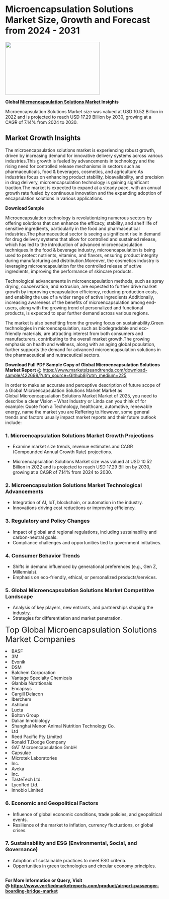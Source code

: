 <H1>Microencapsulation Solutions Market Size, Growth and Forecast from 2024 - 2031</H1><img class="aligncenter size-medium wp-image-584254" src="https://thirdeyenews.in/wp-content/uploads/2024/09/Global-Market-Research-300x168.jpeg" alt="" width="300" height="168" /><p><strong>Global&nbsp;<a href="https://www.marketsizeandtrends.com/download-sample/422698/?utm_source=Github8j?utm_medium=225">Microencapsulation Solutions Market</a> Insights</strong></p><p>Microencapsulation Solutions Market size was valued at USD 10.52 Billion in 2022 and is projected to reach USD 17.29 Billion by 2030, growing at a CAGR of 7.14% from 2024 to 2030.</p><p><h2>Market Growth Insights</h2> <p>The microencapsulation solutions market is experiencing robust growth, driven by increasing demand for innovative delivery systems across various industries.This growth is fueled by advancements in technology and the rising need for controlled release mechanisms in sectors such as pharmaceuticals, food & beverages, cosmetics, and agriculture.As industries focus on enhancing product stability, bioavailability, and precision in drug delivery, microencapsulation technology is gaining significant traction.The market is expected to expand at a steady pace, with an annual growth rate fueled by continuous innovation and the expanding adoption of encapsulation solutions in various applications.</p> <p><strong>Download Sample</strong></p> <p>Microencapsulation technology is revolutionizing numerous sectors by offering solutions that can enhance the efficacy, stability, and shelf life of sensitive ingredients, particularly in the food and pharmaceutical industries.The pharmaceutical sector is seeing a significant rise in demand for drug delivery systems that allow for controlled and sustained release, which has led to the introduction of advanced microencapsulation techniques.In the food & beverage industry, microencapsulation is being used to protect nutrients, vitamins, and flavors, ensuring product integrity during manufacturing and distribution.Moreover, the cosmetics industry is leveraging microencapsulation for the controlled release of active ingredients, improving the performance of skincare products.</p> <p>Technological advancements in microencapsulation methods, such as spray drying, coacervation, and extrusion, are expected to further drive market growth by improving encapsulation efficiency, reducing production costs, and enabling the use of a wider range of active ingredients.Additionally, increasing awareness of the benefits of microencapsulation among end-users, along with the growing trend of personalized and functional products, is expected to spur further demand across various regions.</p> <p>The market is also benefiting from the growing focus on sustainability.Green technologies in microencapsulation, such as biodegradable and eco-friendly materials, are attracting interest from both consumers and manufacturers, contributing to the overall market growth.The growing emphasis on health and wellness, along with an aging global population, further supports the demand for advanced microencapsulation solutions in the pharmaceutical and nutraceutical sectors.</p> <p><span class=""><strong>Download Full PDF Sample Copy of Global Microencapsulation Solutions Market Report</strong> @ <a href="https://www.marketsizeandtrends.com/download-sample/422698/?utm_source=Github8j?utm_medium=225" target="_blank">https://www.marketsizeandtrends.com/download-sample/422698/?utm_source=Github8j?utm_medium=225</a></span></p><p>In order to make an accurate and perceptive description of future scope of a Global&nbsp;Microencapsulation Solutions Market Market as Global&nbsp;Microencapsulation Solutions Market Market of 2025, you need to describe a clear Vision &ndash; What Industry or Linda can you think of for example: Quote from a Technology, healthcare, automotive, renewable energy, name the market you are Reffering to.However, some general trends and factors usually impact market reports and their future outlook include:</p><h3>1.&nbsp;<strong>Microencapsulation Solutions Market Growth Projections</strong></h3><ul><li>Examine market size trends, revenue estimates and CAGR (Compounded Annual Growth Rate) projections.</li><li><p>Microencapsulation Solutions Market size was valued at USD 10.52 Billion in 2022 and is projected to reach USD 17.29 Billion by 2030, growing at a CAGR of 7.14% from 2024 to 2030.</p></li></ul><h3>2.&nbsp;<strong>Microencapsulation Solutions Market Technological Advancements</strong></h3><ul><li>Integration of AI, IoT, blockchain, or automation in the industry.</li><li>Innovations driving cost reductions or improving efficiency.</li></ul><h3>3.&nbsp;<strong>Regulatory and Policy Changes</strong></h3><ul><li>Impact of global and regional regulations, including sustainability and carbon-neutral goals.</li><li>Compliance challenges and opportunities tied to government initiatives.</li></ul><h3>4.&nbsp;<strong>Consumer Behavior Trends</strong></h3><ul><li>Shifts in demand influenced by generational preferences (e.g., Gen Z, Millennials).</li><li>Emphasis on eco-friendly, ethical, or personalized products/services.</li></ul><h3>5.&nbsp;<strong>Global Microencapsulation Solutions Market Competitive Landscape</strong></h3><ul><li>Analysis of key players, new entrants, and partnerships shaping the industry.</li><li>Strategies for differentiation and market penetration.</li></ul><p data-pm-slice="1 1 []"><span style="color: inherit; font-family: inherit; font-size: 25px;">Top Global Microencapsulation Solutions Market Companies</span></p><div class="" data-test-id=""><p><li>BASF</li><li> 3M</li><li> Evonik</li><li> DSM</li><li> Balchem Corporation</li><li> Vantage Specialty Chemicals</li><li> Glanbia Nutritionals</li><li> Encapsys</li><li> Cargill Delacon</li><li> Iberchem</li><li> Ashland</li><li> Lucta</li><li> Bolton Group</li><li> Dalian Innobiology</li><li> Shanghai Menon Animal Nutrition Technology Co.</li><li> Ltd</li><li> Reed Pacific Pty Limited</li><li> Ronald T.Dodge Company</li><li> GAT Microencapsulation GmbH</li><li> Capsulae</li><li> Microtek Laboratories</li><li> Inc.</li><li> Aveka</li><li> Inc.</li><li> TasteTech Ltd.</li><li> LycoRed Ltd.</li><li> Innobio Limited</li></p></div><h3>6.&nbsp;<strong>Economic and Geopolitical Factors</strong></h3><ul><li>Influence of global economic conditions, trade policies, and geopolitical events.</li><li>Resilience of the market to inflation, currency fluctuations, or global crises.</li></ul><h3>7.&nbsp;<strong>Sustainability and ESG (Environmental, Social, and Governance)</strong></h3><ul><li>Adoption of sustainable practices to meet ESG criteria.</li><li>Opportunities in green technologies and circular economy principles.</li></ul><h2><strong style="font-size: 14px;">For More Information or Query, Visit @&nbsp;</strong><a style="background-color: #ffffff; font-size: 14px;" href="https://www.marketsizeandtrends.com/report/microencapsulation-solutions-market/" target="_blank">https://www.verifiedmarketreports.com/product/airport-passenger-boarding-bridge-market</a></h2>